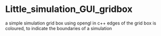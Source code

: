 # Little_simulation_GUI_gridbox
a simple simulation grid box using opengl in c++
edges of the grid box is coloured, to indicate the boundaries of a simulation
